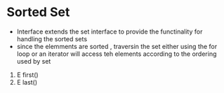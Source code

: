 <h1>Sorted Set</h1>

- Interface extends the set interface to provide the functinality for handling the sorted sets
- since the elemments are sorted , traversin the set either using the for loop or an iterator will access teh elements according to the ordering used by set

1. E first()
2. E last()
